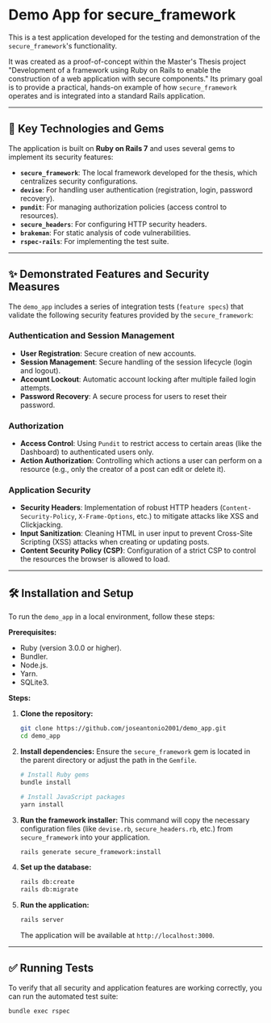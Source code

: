 # Demo App for secure_framework

This is a test application developed for the testing and demonstration of the `secure_framework`'s functionality.

It was created as a proof-of-concept within the Master's Thesis project "Development of a framework using Ruby on Rails to enable the construction of a web application with secure components." Its primary goal is to provide a practical, hands-on example of how `secure_framework` operates and is integrated into a standard Rails application.

---

## 🚀 Key Technologies and Gems

The application is built on **Ruby on Rails 7** and uses several gems to implement its security features:

* **`secure_framework`**: The local framework developed for the thesis, which centralizes security configurations.
* **`devise`**: For handling user authentication (registration, login, password recovery).
* **`pundit`**: For managing authorization policies (access control to resources).
* **`secure_headers`**: For configuring HTTP security headers.
* **`brakeman`**: For static analysis of code vulnerabilities.
* **`rspec-rails`**: For implementing the test suite.

---

## ✨ Demonstrated Features and Security Measures

The `demo_app` includes a series of integration tests (`feature specs`) that validate the following security features provided by the `secure_framework`:

### Authentication and Session Management
* **User Registration**: Secure creation of new accounts.
* **Session Management**: Secure handling of the session lifecycle (login and logout).
* **Account Lockout**: Automatic account locking after multiple failed login attempts.
* **Password Recovery**: A secure process for users to reset their password.

### Authorization
* **Access Control**: Using `Pundit` to restrict access to certain areas (like the Dashboard) to authenticated users only.
* **Action Authorization**: Controlling which actions a user can perform on a resource (e.g., only the creator of a post can edit or delete it).

### Application Security
* **Security Headers**: Implementation of robust HTTP headers (`Content-Security-Policy`, `X-Frame-Options`, etc.) to mitigate attacks like XSS and Clickjacking.
* **Input Sanitization**: Cleaning HTML in user input to prevent Cross-Site Scripting (XSS) attacks when creating or updating posts.
* **Content Security Policy (CSP)**: Configuration of a strict CSP to control the resources the browser is allowed to load.

---

## 🛠️ Installation and Setup

To run the `demo_app` in a local environment, follow these steps:

**Prerequisites:**
* Ruby (version 3.0.0 or higher).
* Bundler.
* Node.js.
* Yarn.
* SQLite3.

**Steps:**

1.  **Clone the repository:**
    ```bash
    git clone https://github.com/joseantonio2001/demo_app.git
    cd demo_app
    ```

2.  **Install dependencies:**
    Ensure the `secure_framework` gem is located in the parent directory or adjust the path in the `Gemfile`.
    ```bash
    # Install Ruby gems
    bundle install

    # Install JavaScript packages
    yarn install
    ```

3.  **Run the framework installer:**
    This command will copy the necessary configuration files (like `devise.rb`, `secure_headers.rb`, etc.) from `secure_framework` into your application.
    ```bash
    rails generate secure_framework:install
    ```

4.  **Set up the database:**
    ```bash
    rails db:create
    rails db:migrate
    ```

5.  **Run the application:**
    ```bash
    rails server
    ```
    The application will be available at `http://localhost:3000`.

---

## ✅ Running Tests

To verify that all security and application features are working correctly, you can run the automated test suite:

```bash
bundle exec rspec